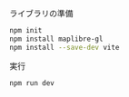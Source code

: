 ライブラリの準備
```sh
npm init
npm install maplibre-gl
npm install --save-dev vite
```



実行
```sh
npm run dev
```